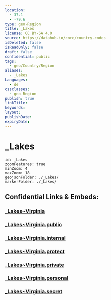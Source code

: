 ```yaml
---
location:
  - 37.1
  - -79.6
type: geo-Region
title: _Lakes
license: CC BY-SA 4.0
source: https://datahub.io/core/country-codes
isDeleted: false
isReadOnly: false
draft: false
confidential: public
tags:
  - geo/Country/Region
aliases:
  - _Lakes
Languages:
  - de
cssclasses:
  - geo-Region
publish: true
linkTitle:
keywords:
layout:
publishDate:
expiryDate:
---
```


# _Lakes

```leaflet
id: _Lakes
zoomFeatures: true 
minZoom: 4 
maxZoom: 18
geojsonFolder: ./_Lakes/
markerFolder: ./_Lakes/
```


## Confidential Links & Embeds: 

### [_Lakes~Virginia](/_Standards/Earth/Continent/America~North/USA/USA~Eastern/Virginia/_Lakes~Virginia.md) 

### [_Lakes~Virginia.public](/_public/Earth/Continent/America~North/USA/USA~Eastern/Virginia/_Lakes~Virginia.public.md) 

### [_Lakes~Virginia.internal](/_internal/Earth/Continent/America~North/USA/USA~Eastern/Virginia/_Lakes~Virginia.internal.md) 

### [_Lakes~Virginia.protect](/_protect/Earth/Continent/America~North/USA/USA~Eastern/Virginia/_Lakes~Virginia.protect.md) 

### [_Lakes~Virginia.private](/_private/Earth/Continent/America~North/USA/USA~Eastern/Virginia/_Lakes~Virginia.private.md) 

### [_Lakes~Virginia.personal](/_personal/Earth/Continent/America~North/USA/USA~Eastern/Virginia/_Lakes~Virginia.personal.md) 

### [_Lakes~Virginia.secret](/_secret/Earth/Continent/America~North/USA/USA~Eastern/Virginia/_Lakes~Virginia.secret.md)

